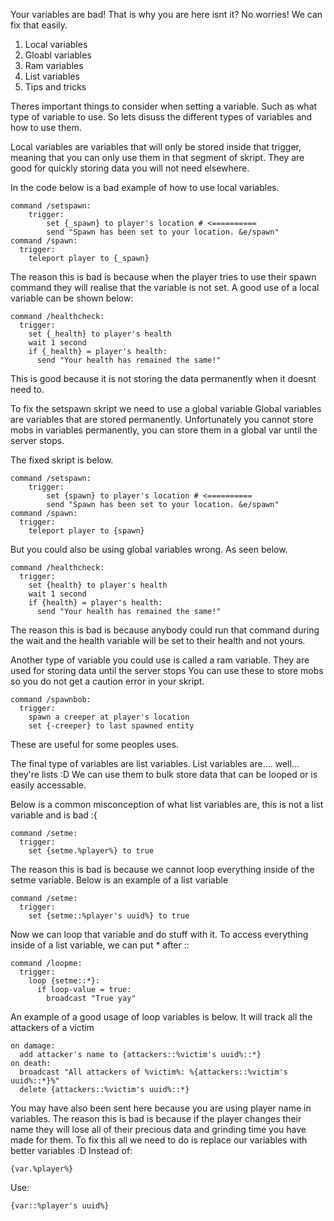 Your variables are bad! That is why you are here isnt it?
No worries! We can fix that easily.

1) Local variables
2) Gloabl variables
3) Ram variables
4) List variables
5) Tips and tricks

Theres important things to consider when setting a variable.
Such as what type of variable to use. So lets disuss the different types of variables and how to use them.

Local variables are variables that will only be stored inside that trigger, meaning that you can only use them in that segment of skript.
They are good for quickly storing data you will not need elsewhere.

In the code below is a bad example of how to use local variables.
```
command /setspawn:
	trigger:
		set {_spawn} to player's location # <==========
		send "Spawn has been set to your location. &e/spawn"
command /spawn:
  trigger:
    teleport player to {_spawn}
```

The reason this is bad is because when the player tries to use their spawn command they will realise that the variable is not set.
A good use of a local variable can be shown below:
```
command /healthcheck:
  trigger:
    set {_health} to player's health
    wait 1 second
    if {_health} = player's health:
      send "Your health has remained the same!"
```
This is good because it is not storing the data permanently when it doesnt need to.

To fix the setspawn skript we need to use a global variable
Global variables are variables that are stored permanently.
Unfortunately you cannot store mobs in variables permanently, you can store them in a global var until the server stops.

The fixed skript is below.
```
command /setspawn:
	trigger:
		set {spawn} to player's location # <==========
		send "Spawn has been set to your location. &e/spawn"
command /spawn:
  trigger:
    teleport player to {spawn}
```

But you could also be using global variables wrong.
As seen below.
```
command /healthcheck:
  trigger:
    set {health} to player's health
    wait 1 second
    if {health} = player's health:
      send "Your health has remained the same!"
```
The reason this is bad is because anybody could run that command during the wait and the health variable will be set to their health and not yours.

Another type of variable you could use is called a ram variable.
They are used for storing data until the server stops
You can use these to store mobs so you do not get a caution error in your skript.

``` 
command /spawnbob:
  trigger:
    spawn a creeper at player's location
    set {-creeper} to last spawned entity
```
These are useful for some peoples uses.

The final type of variables are list variables.
List variables are.... well... they're lists :D
We can use them to bulk store data that can be looped or is easily accessable.

Below is a common misconception of what list variables are, this is not a list variable and is bad :{
```
command /setme:
  trigger:
    set {setme.%player%} to true
```
The reason this is bad is because we cannot loop everything inside of the setme variable.
Below is an example of a list variable
```
command /setme:
  trigger:
    set {setme::%player's uuid%} to true
```
Now we can loop that variable and do stuff with it.
To access everything inside of a list variable, we can put * after ::
```
command /loopme:
  trigger:
    loop {setme::*}:
      if loop-value = true:
        broadcast "True yay"
```
An example of a good usage of loop variables is below.
It will track all the attackers of a victim
```
on damage:
  add attacker's name to {attackers::%victim's uuid%::*} 
on death:
  broadcast "All attackers of %victim%: %{attackers::%victim's uuid%::*}%"
  delete {attackers::%victim's uuid%::*}
```

You may have also been sent here because you are using player name in variables.
The reason this is bad is because if the player changes their name they will lose all of their precious data and grinding time you have made for them.
To fix this all we need to do is replace our variables with better variables :D
Instead of:
```
{var.%player%}
```
Use:
```
{var::%player's uuid%}
```
